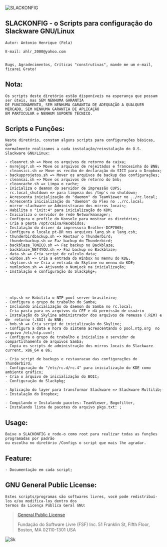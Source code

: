 
![SLACKONFIG][logo]

[logo]: https://bytebucket.org/ahlrodrigues/slackonfig/raw/adca69d05d4b9db0ee9cfa65f54cad4e87dabad7/imgs/Slackware1.png




**SLACKONFIG** - o Scripts para configuração do Slackware GNU/Linux
--------------


```
Autor: Antonio Henrique (Fela)

E-mail: ahlr_2000@yahoo.com


Bugs, Agradecimentos, Críticas "construtivas", mande me um e-mail, ficarei Grato!
```


**Nota:**
----------
```
Os scripts deste diretório estão disponíveis na esperança que possam ser úteis, mas SEM NENHUMA GARANTIA
DE FUNCIONAMENTO, SEM NENHUMA GARANTIA DE ADEQUAÇÃO A QUALQUER MERCADO, SEM NENHUMA GARANTIA DE APLICAÇÃO
EM PARTICULAR e NENHUM SUPORTE TÉCNICO.
```


**Scripts e Funções:**
----------------------
```
Neste diretório, constam alguns scripts para configurações básicas, que 
normalmente realizamos a cada instalação/reinstalação do O.S. Slackware GNU/Linux:

- cleanret.sh => Move os arquivos de retorno da caixa;
- mvrejsgr.sh => Move os arquivos de rejeitados e francesinha do BNB;
- cleansici.sh => Move os recibo de declaração do SICI para o Dropbox;
- backupprojetos.sh => Mover os arquivos de backup das configurações;
- cleansai.sh => Move os arquivos de retorno do bnb;
- cleancache.sh => Limpa o cache;
- Inicializa o deamon do servidor de impressão CUPS;
- rc.local_shutdown => para limpeza dos /tmp's no shutdown;
- Acrescenta inicialização do "daemon" do TeamViewer no ../rc.local;
- Acrescenta inicialização do "daemon" do Plex no ../rc.local;
- mirror-slackware => Administracao dos mirros locais;
- Habilita o "init:4" para inicialização do KDM;
- Inicializa o servidor de rede Networkmanager;
- Configura o profile do Konsole para mostrar os diretórios;
- Cria a pasta /opt/caixa/Recebidos;
- Instalação do driver da impressora Brother-DCP7065;
- Configura o locale pt-BR nos arquivos lang.sh e lang.csh;
- thunderbirdbackup.sh => Restaur o Thunderbird;
- thunderbackup.sh => Faz backup do Thunderbird;
- backblaze_TONICO.sh => Faz backup no Backblaze;
- backblaze_NET4YOU.sh => Faz backup no Backblaze;
- data.sh => Cria script de calculo data;
- winbox.sh => Cria a entrada do Winbox no mennu do KDE;
- skyline.sh => Cria a entrada do Skyline no mennu do KDE;
- numlockon.sh => Ativando o NumLock na inicialização;
- Instalação e configuração do Slackpkg+;





- ntp.sh => Habilita o NTP pool server brasileiro;
- Configura o grupo de trabalho do Samba;
- Incluindo inicialização do daemon do Samba no rc.local;
- Cria pasta para os arquivos da CEF e dá permissão de usuário
- Instalação do Skyline administrador dos arquivos de remessa (.REM) e de  retorno (.SAI) do BNB;
- bnb.sh => Cria script de inicialização do Skyline; 
- Configura a data e hora do sistema acrescentando o pool.ntp.org  no arquivo /etc/ntp.conf;
- Configura o grupo de trabalho e inicializa o servidor de compartilhamento de arquivos Samba;
- Copia os scripts de administração dos mirros locais do Slackware-current, x86_64 e 86;

- Cria script de backups e restauracao das configurações do Thunderbird;
- Configuração do "/etc/rc.d/rc.4" para inicialização do KDE como ambiente gráfico;
- Cria o arquivo de inicialização do BOIC;
- Configuração do Slackpkg;

- Aplicação do layer para transformar Slackware => Slackware Multilib;
- Instalação do Dropbox;

- Compilando e Instalando pacotes: TeamViewer, Bogofilter,
- Instalando lista de pacotes do arquivo pkgs.txt: ;

```


Usage:
------
```
Baixe o SLACKONFIG e rode-o como root para realizar todas as funções programadas por padrão
ou escolha no diretório /Configs o script que mais lhe agradar.
```


Feature:
--------
```
- Documentação em cada script;
```


**GNU General Public License:**
-------------------------------
```
Estes scripts/programas são softwares livres, você pode redistribuí-los e/ou modifica-los dentro dos
termos da Licença Pública Geral GNU:
```
> [General Public License](https://pt.wikipedia.org/wiki/GNU_General_Public_License)
>
>Fundação do Software Livre (FSF) Inc. 51 Franklin St, Fifth Floor, Boston, MA 02110-1301 USA


![Sk][pe]

[pe]: https://bytebucket.org/ahlrodrigues/slackonfig/raw/adca69d05d4b9db0ee9cfa65f54cad4e87dabad7/imgs/poweredbyslack.gif